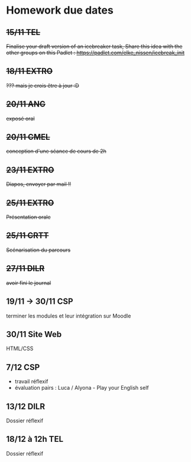 # Homework due dates

## ~~15/11 TEL~~
~~Finalise your draft version of an icebreaker task, Share this idea with the other groups on this Padlet : https://padlet.com/elke_nissen/icebreak_init~~


## ~~18/11 EXTRO~~
~~??? mais je crois être à jour :D~~


## ~~20/11 ANG~~
~~exposé oral~~

## ~~20/11 CMEL~~
~~conception d'une séance de cours de 2h~~


## ~~23/11 EXTRO~~
~~Diapos, envoyer par mail !!~~



## ~~25/11 EXTRO~~
~~Présentation orale~~



## ~~25/11 CRTT~~
~~Scénarisation du parcours~~


## ~~27/11 DILR~~
~~avoir fini le journal~~



## 19/11 -> 30/11 CSP
terminer les modules et leur intégration sur Moodle

## 30/11 Site Web 
HTML/CSS


## 7/12	CSP
- travail réflexif
- évaluation pairs : Luca / Alyona - Play your English self


## 13/12 DILR
Dossier réflexif

## 18/12 à 12h TEL
Dossier réflexif


